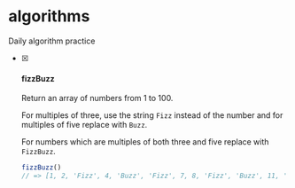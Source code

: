 # algorithms
Daily algorithm practice


- [x] #### fizzBuzz

    Return an array of numbers from 1 to 100.

    For multiples of three, use the string `Fizz` instead of the number and for multiples of five replace with `Buzz`.

    For numbers which are multiples of both three and five replace with `FizzBuzz`.

    ```javascript
    fizzBuzz()
    // => [1, 2, 'Fizz', 4, 'Buzz', 'Fizz', 7, 8, 'Fizz', 'Buzz', 11, 'Fizz', 13, 14, 'FizzBuzz', ...]
    ```
